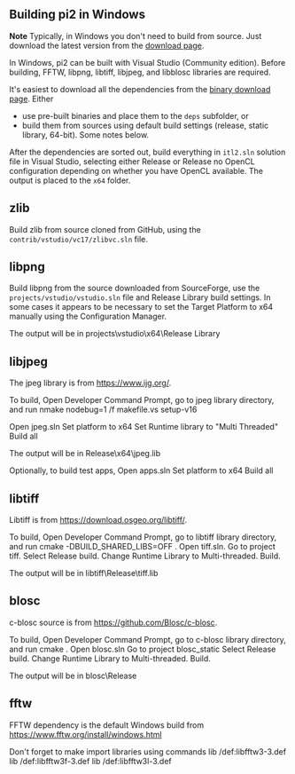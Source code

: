 Building pi2 in Windows
-----------------------

**Note**
Typically, in Windows you don't need to build from source. Just download the latest version from the [download page](https://github.com/arttumiettinen/pi2/releases).

In Windows, pi2 can be built with Visual Studio (Community edition). Before building, FFTW, libpng, libtiff, libjpeg, and libblosc libraries are required.

It's easiest to download all the dependencies from the [binary download page](https://github.com/arttumiettinen/pi2/releases).
Either
* use pre-built binaries and place them to the `deps` subfolder, or
* build them from sources using default build settings (release, static library, 64-bit). Some notes below.

After the dependencies are sorted out, build everything in `itl2.sln` solution file in Visual Studio, selecting either Release or Release no OpenCL configuration depending on whether you have OpenCL available.
The output is placed to the `x64` folder.



zlib
----

Build zlib from source cloned from GitHub, using the `contrib/vstudio/vc17/zlibvc.sln` file.


libpng
------

Build libpng from the source downloaded from SourceForge, use the `projects/vstudio/vstudio.sln` file and Release Library build settings.
In some cases it appears to be necessary to set the Target Platform to x64 manually using the Configuration Manager.

The output will be in
projects\vstudio\x64\Release Library




libjpeg
-------

The jpeg library is from https://www.ijg.org/.

To build, Open Developer Command Prompt, go to jpeg library directory, and run
nmake nodebug=1 /f makefile.vs setup-v16

Open jpeg.sln
Set platform to x64
Set Runtime library to "Multi Threaded"
Build all

The output will be in
Release\x64\jpeg.lib

Optionally, to build test apps,
Open apps.sln
Set platform to x64
Build all




libtiff
-------

Libtiff is from https://download.osgeo.org/libtiff/.

To build, Open Developer Command Prompt, go to libtiff library directory, and run
cmake -DBUILD_SHARED_LIBS=OFF .
Open tiff.sln.
Go to project tiff.
Select Release build.
Change Runtime Library to Multi-threaded.
Build.

The output will be in
libtiff\Release\tiff.lib


blosc
-----

c-blosc source is from https://github.com/Blosc/c-blosc.

To build, Open Developer Command Prompt, go to c-blosc library directory, and run
cmake .
Open blosc.sln
Go to project blosc_static
Select Release build.
Change Runtime Library to Multi-threaded.
Build.

The output will be in
blosc\Release


fftw
----

FFTW dependency is the default Windows build from https://www.fftw.org/install/windows.html

Don't forget to make import libraries using commands
lib /def:libfftw3-3.def
lib /def:libfftw3f-3.def
lib /def:libfftw3l-3.def



